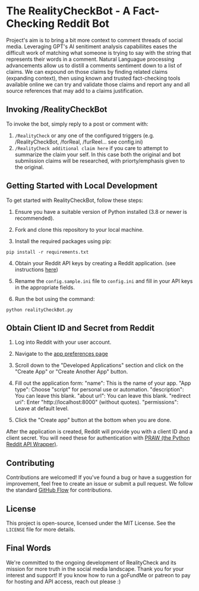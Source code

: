 # The RealityCheckBot - A Fact-Checking Reddit Bot

Project's aim is to bring a bit more context to comment threads of social media. Leveraging GPT's AI senitiment analysis capabiliites eases the difficult work of matching what someone is trying to say with the string that represents their words in a comment. Natural Languague processing advancements allow us to distill a comments sentiment down to a list of claims. We can expound on those claims by finding related claims (expanding context), then using known and trusted fact-checking tools available online we can try and validate those claims and report any and all source references that may add to a claims justification. 

## Invoking /RealityCheckBot

To invoke the bot, simply reply to a post or comment with:
  1. `/RealityCheck` or any one of the configured triggers (e.g. /RealityCheckBot, /forReal, /furReel... see config.ini)
  2. `/RealityCheck additional claim here` if you care to attempt to summarize the claim your self. In this case both the original and bot submiission claims will be researched, with priorty/emphasis given to the original. 

## Getting Started with Local Development

To get started with RealityCheckBot, follow these steps:

1. Ensure you have a suitable version of Python installed (3.8 or newer is recommended).

2. Fork and clone this repository to your local machine.

3. Install the required packages using pip:

`pip install -r requirements.txt`

4. Obtain your Reddit API keys by creating a Reddit application. (see instructions [here](#obtain-client-id-and-secret-from-reddit))

5. Rename the `config.sample.ini` file to `config.ini` and fill in your API keys in the appropriate fields.

6. Run the bot using the command:

`python realityCheckBot.py`

## Obtain Client ID and Secret from Reddit

1. Log into Reddit with your user account.

2. Navigate to the [app preferences page](https://www.reddit.com/prefs/apps)

3. Scroll down to the "Developed Applications" section and click on the "Create App" or "Create Another App" button.

4. Fill out the application form:
"name": This is the name of your app.
"App type": Choose "script" for personal use or automation.
"description": You can leave this blank.
"about url": You can leave this blank.
"redirect uri": Enter "http://localhost:8000" (without quotes).
"permissions": Leave at default level.

5. Click the "Create app" button at the bottom when you are done.

After the application is created, Reddit will provide you with a client ID and a client secret. You will need these for authentication with [PRAW (the Python Reddit API Wrapper)](https://pypi.org/project/praw/).

## Contributing

Contributions are welcomed! If you've found a bug or have a suggestion for improvement, feel free to create an issue or submit a pull request. We follow the standard [GitHub Flow](https://guides.github.com/introduction/flow/) for contributions.

## License

This project is open-source, licensed under the MIT License. See the `LICENSE` file for more details.

## Final Words

We're committed to the ongoing development of RealityCheck and its mission for more truth in the social media landscape. Thank you for your interest and support! If you know how to run a goFundMe or patreon to pay for hosting and API access, reach out please :)
